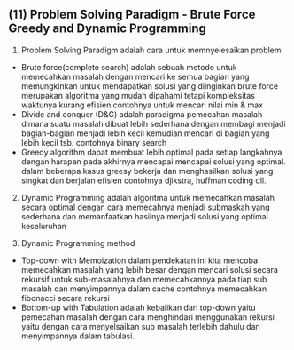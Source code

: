 ## (11) Problem Solving Paradigm - Brute Force Greedy and Dynamic Programming

1. Problem Solving Paradigm adalah cara untuk memnyelesaikan problem
- Brute force(complete search) adalah sebuah metode untuk memecahkan masalah dengan mencari ke semua bagian yang memungkinkan untuk mendapatkan solusi yang diinginkan brute force merupakan algoritma yang mudah dipahami tetapi kompleksitas waktunya kurang efisien contohnya untuk mencari nilai min & max
- Divide and conquer (D&C) adalah paradigma pemecahan masalah dimana suatu masalah dibuat lebih sederhana dengan membagi menjadi bagian-bagian menjadi lebih kecil kemudian mencari di bagian yang lebih kecil tsb. contohnya binary search
- Greedy algorithm dapat membuat lebih optimal pada setiap langkahnya dengan harapan pada akhirnya mencapai mencapai solusi yang optimal. dalam beberapa kasus greesy bekerja dan menghasilkan solusi yang singkat dan berjalan efisien contohnya djikstra, huffman coding dll.

2. Dynamic Programming adalah algoritma untuk memecahkan masalah secara optimal  dengan cara memecahnya menjadi submaskah yang sederhana dan memanfaatkan hasilnya menjadi solusi yang optimal keseluruhan

3. Dynamic Programming method
- Top-down with Memoization dalam pendekatan  ini kita mencoba memecahkan masalah yang lebih besar dengan mencari solusi secara rekursif untuk sub-masalahnya dan memecahkannya pada tiap sub masalah dan menyimpannya dalam cache contohnya memecahkan fibonacci secara rekursi
- Bottom-up with Tabulation adalah kebalikan dari top-down yaitu pemecahan masalah dengan cara menghindari menggunakan rekursi yaitu dengan cara menyelsaikan sub masalah terlebih dahulu dan menyimpannya dalam tabulasi.